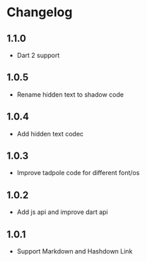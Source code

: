 # Changelog

## 1.1.0

- Dart 2 support

## 1.0.5

- Rename hidden text to shadow code

## 1.0.4

- Add hidden text codec

## 1.0.3

- Improve tadpole code for different font/os

## 1.0.2

- Add js api and improve dart api

## 1.0.1

- Support Markdown and Hashdown Link

